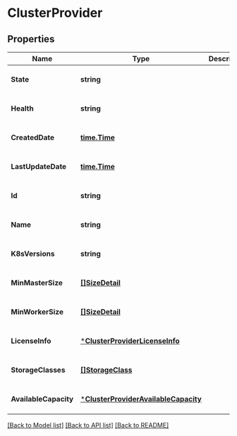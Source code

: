 # ClusterProvider

## Properties
Name | Type | Description | Notes
------------ | ------------- | ------------- | -------------
**State** | **string** |  | [optional] [default to null]
**Health** | **string** |  | [optional] [default to null]
**CreatedDate** | [**time.Time**](time.Time.md) |  | [optional] [default to null]
**LastUpdateDate** | [**time.Time**](time.Time.md) |  | [optional] [default to null]
**Id** | **string** |  | [optional] [default to null]
**Name** | **string** |  | [optional] [default to null]
**K8sVersions** | **string** |  | [optional] [default to null]
**MinMasterSize** | [**[]SizeDetail**](SizeDetail.md) |  | [optional] [default to null]
**MinWorkerSize** | [**[]SizeDetail**](SizeDetail.md) |  | [optional] [default to null]
**LicenseInfo** | [***ClusterProviderLicenseInfo**](ClusterProvider_licenseInfo.md) |  | [optional] [default to null]
**StorageClasses** | [**[]StorageClass**](StorageClass.md) |  | [optional] [default to null]
**AvailableCapacity** | [***ClusterProviderAvailableCapacity**](ClusterProvider_availableCapacity.md) |  | [optional] [default to null]

[[Back to Model list]](../README.md#documentation-for-models) [[Back to API list]](../README.md#documentation-for-api-endpoints) [[Back to README]](../README.md)

